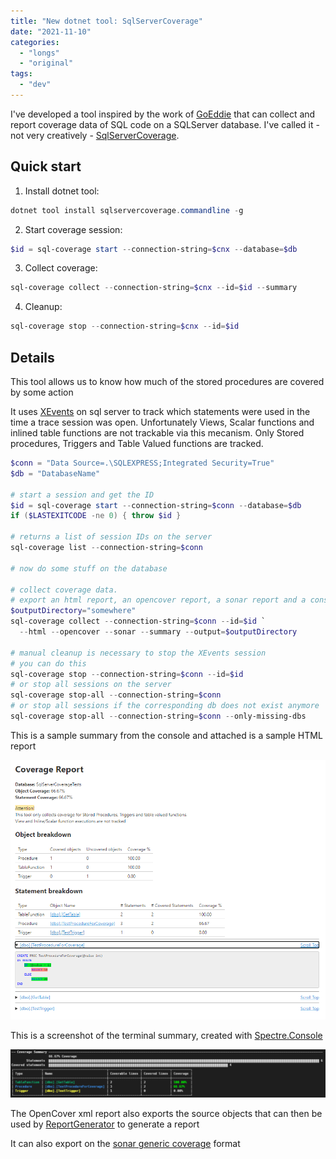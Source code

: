 ```yaml
---
title: "New dotnet tool: SqlServerCoverage"
date: "2021-11-10"
categories:
  - "longs"
  - "original"
tags:
  - "dev"
---
```


I've developed a tool inspired by the work of [GoEddie](https://github.com/GoEddie/SQLCover) that can collect and report coverage data of SQL code on a SQLServer database.
I've called it - not very creatively - [SqlServerCoverage](https://github.com/pitermarx/SqlServerCoverage).

## Quick start

1. Install dotnet tool:
```powershell
dotnet tool install sqlservercoverage.commandline -g
```

2. Start coverage session:
```powershell
$id = sql-coverage start --connection-string=$cnx --database=$db
```

3. Collect coverage:
```powershell
sql-coverage collect --connection-string=$cnx --id=$id --summary
```

4. Cleanup:
```powershell
sql-coverage stop --connection-string=$cnx --id=$id
```

## Details

This tool allows us to know how much of the stored procedures are covered by some action

It uses [XEvents](https://docs.microsoft.com/en-us/sql/relational-databases/extended-events/extended-events) on sql server to track which statements were used in the time a trace session was open.
Unfortunately Views, Scalar functions and inlined table functions are not trackable via this mecanism. Only Stored procedures, Triggers and Table Valued functions are tracked.

```powershell
$conn = "Data Source=.\SQLEXPRESS;Integrated Security=True"
$db = "DatabaseName"

# start a session and get the ID
$id = sql-coverage start --connection-string=$conn --database=$db
if ($LASTEXITCODE -ne 0) { throw $id }

# returns a list of session IDs on the server
sql-coverage list --connection-string=$conn

# now do some stuff on the database

# collect coverage data.
# export an html report, an opencover report, a sonar report and a console summary
$outputDirectory="somewhere"
sql-coverage collect --connection-string=$conn --id=$id `
  --html --opencover --sonar --summary --output=$outputDirectory

# manual cleanup is necessary to stop the XEvents session
# you can do this
sql-coverage stop --connection-string=$conn --id=$id
# or stop all sessions on the server
sql-coverage stop-all --connection-string=$conn
# or stop all sessions if the corresponding db does not exist anymore
sql-coverage stop-all --connection-string=$conn --only-missing-dbs
```

This is a sample summary from the console and attached is a sample HTML report

![Screenshot](images/htmlReport.png)

This is a screenshot of the terminal summary, created with [Spectre.Console](https://spectreconsole.net/)

![Screenshot](images/terminalSummary.png)

The OpenCover xml report also exports the source objects that can then be used by [ReportGenerator](https://danielpalme.github.io/ReportGenerator/) to generate a report

It can also export on the [sonar generic coverage](https://docs.sonarqube.org/latest/analysis/generic-test/) format
